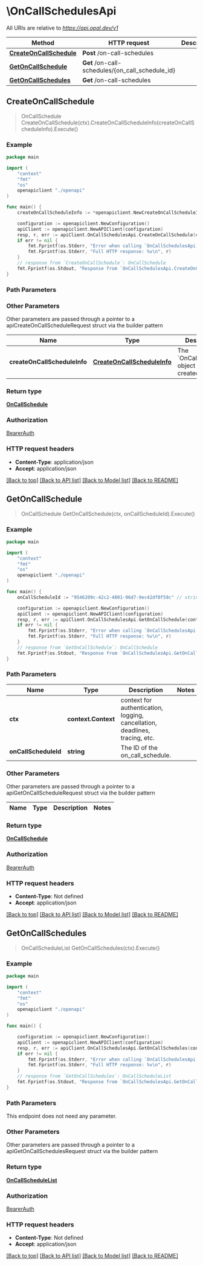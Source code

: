 # \OnCallSchedulesApi

All URIs are relative to *https://api.opal.dev/v1*

Method | HTTP request | Description
------------- | ------------- | -------------
[**CreateOnCallSchedule**](OnCallSchedulesApi.md#CreateOnCallSchedule) | **Post** /on-call-schedules | 
[**GetOnCallSchedule**](OnCallSchedulesApi.md#GetOnCallSchedule) | **Get** /on-call-schedules/{on_call_schedule_id} | 
[**GetOnCallSchedules**](OnCallSchedulesApi.md#GetOnCallSchedules) | **Get** /on-call-schedules | 



## CreateOnCallSchedule

> OnCallSchedule CreateOnCallSchedule(ctx).CreateOnCallScheduleInfo(createOnCallScheduleInfo).Execute()





### Example

```go
package main

import (
    "context"
    "fmt"
    "os"
    openapiclient "./openapi"
)

func main() {
    createOnCallScheduleInfo := *openapiclient.NewCreateOnCallScheduleInfo(openapiclient.OnCallScheduleProviderEnum("OPSGENIE"), "PNZNINN") // CreateOnCallScheduleInfo | The `OnCallSchedule` object to be created.

    configuration := openapiclient.NewConfiguration()
    apiClient := openapiclient.NewAPIClient(configuration)
    resp, r, err := apiClient.OnCallSchedulesApi.CreateOnCallSchedule(context.Background()).CreateOnCallScheduleInfo(createOnCallScheduleInfo).Execute()
    if err != nil {
        fmt.Fprintf(os.Stderr, "Error when calling `OnCallSchedulesApi.CreateOnCallSchedule``: %v\n", err)
        fmt.Fprintf(os.Stderr, "Full HTTP response: %v\n", r)
    }
    // response from `CreateOnCallSchedule`: OnCallSchedule
    fmt.Fprintf(os.Stdout, "Response from `OnCallSchedulesApi.CreateOnCallSchedule`: %v\n", resp)
}
```

### Path Parameters



### Other Parameters

Other parameters are passed through a pointer to a apiCreateOnCallScheduleRequest struct via the builder pattern


Name | Type | Description  | Notes
------------- | ------------- | ------------- | -------------
 **createOnCallScheduleInfo** | [**CreateOnCallScheduleInfo**](CreateOnCallScheduleInfo.md) | The &#x60;OnCallSchedule&#x60; object to be created. | 

### Return type

[**OnCallSchedule**](OnCallSchedule.md)

### Authorization

[BearerAuth](../README.md#BearerAuth)

### HTTP request headers

- **Content-Type**: application/json
- **Accept**: application/json

[[Back to top]](#) [[Back to API list]](../README.md#documentation-for-api-endpoints)
[[Back to Model list]](../README.md#documentation-for-models)
[[Back to README]](../README.md)


## GetOnCallSchedule

> OnCallSchedule GetOnCallSchedule(ctx, onCallScheduleId).Execute()





### Example

```go
package main

import (
    "context"
    "fmt"
    "os"
    openapiclient "./openapi"
)

func main() {
    onCallScheduleId := "9546209c-42c2-4801-96d7-9ec42df0f59c" // string | The ID of the on_call_schedule.

    configuration := openapiclient.NewConfiguration()
    apiClient := openapiclient.NewAPIClient(configuration)
    resp, r, err := apiClient.OnCallSchedulesApi.GetOnCallSchedule(context.Background(), onCallScheduleId).Execute()
    if err != nil {
        fmt.Fprintf(os.Stderr, "Error when calling `OnCallSchedulesApi.GetOnCallSchedule``: %v\n", err)
        fmt.Fprintf(os.Stderr, "Full HTTP response: %v\n", r)
    }
    // response from `GetOnCallSchedule`: OnCallSchedule
    fmt.Fprintf(os.Stdout, "Response from `OnCallSchedulesApi.GetOnCallSchedule`: %v\n", resp)
}
```

### Path Parameters


Name | Type | Description  | Notes
------------- | ------------- | ------------- | -------------
**ctx** | **context.Context** | context for authentication, logging, cancellation, deadlines, tracing, etc.
**onCallScheduleId** | **string** | The ID of the on_call_schedule. | 

### Other Parameters

Other parameters are passed through a pointer to a apiGetOnCallScheduleRequest struct via the builder pattern


Name | Type | Description  | Notes
------------- | ------------- | ------------- | -------------


### Return type

[**OnCallSchedule**](OnCallSchedule.md)

### Authorization

[BearerAuth](../README.md#BearerAuth)

### HTTP request headers

- **Content-Type**: Not defined
- **Accept**: application/json

[[Back to top]](#) [[Back to API list]](../README.md#documentation-for-api-endpoints)
[[Back to Model list]](../README.md#documentation-for-models)
[[Back to README]](../README.md)


## GetOnCallSchedules

> OnCallScheduleList GetOnCallSchedules(ctx).Execute()





### Example

```go
package main

import (
    "context"
    "fmt"
    "os"
    openapiclient "./openapi"
)

func main() {

    configuration := openapiclient.NewConfiguration()
    apiClient := openapiclient.NewAPIClient(configuration)
    resp, r, err := apiClient.OnCallSchedulesApi.GetOnCallSchedules(context.Background()).Execute()
    if err != nil {
        fmt.Fprintf(os.Stderr, "Error when calling `OnCallSchedulesApi.GetOnCallSchedules``: %v\n", err)
        fmt.Fprintf(os.Stderr, "Full HTTP response: %v\n", r)
    }
    // response from `GetOnCallSchedules`: OnCallScheduleList
    fmt.Fprintf(os.Stdout, "Response from `OnCallSchedulesApi.GetOnCallSchedules`: %v\n", resp)
}
```

### Path Parameters

This endpoint does not need any parameter.

### Other Parameters

Other parameters are passed through a pointer to a apiGetOnCallSchedulesRequest struct via the builder pattern


### Return type

[**OnCallScheduleList**](OnCallScheduleList.md)

### Authorization

[BearerAuth](../README.md#BearerAuth)

### HTTP request headers

- **Content-Type**: Not defined
- **Accept**: application/json

[[Back to top]](#) [[Back to API list]](../README.md#documentation-for-api-endpoints)
[[Back to Model list]](../README.md#documentation-for-models)
[[Back to README]](../README.md)


